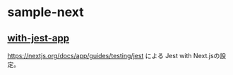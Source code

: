 # sample-next

## [with-jest-app](./with-jest-app/)
https://nextjs.org/docs/app/guides/testing/jest
による Jest with Next.jsの設定。
